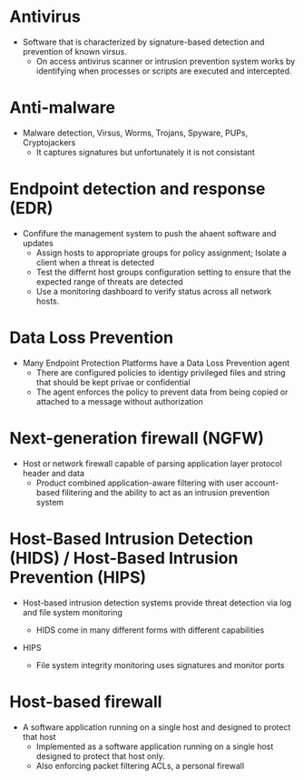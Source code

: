 # Antivirus
-  Software that is characterized by signature-based detection and prevention of known virsus.
   - On access antivirus scanner or intrusion prevention system works by identifying when processes or scripts are executed and intercepted. 

# Anti-malware
- Malware detection, Virsus, Worms, Trojans, Spyware, PUPs, Cryptojackers
  - It captures signatures but unfortunately it is not consistant

# Endpoint detection and response (EDR)
- Confifure the management system to push the ahaent software and updates 
  - Assign hosts to appropriate groups for policy assignment; Isolate a client when a threat is detected
  - Test the differnt host groups configuration setting to ensure that the expected range of threats are detected
  - Use a monitoring dashboard to verify status across all network hosts.

# Data Loss Prevention
- Many Endpoint Protection Platforms have a Data Loss Prevention agent
  - There are configured policies to identigy privileged files and string that should be kept privae or confidential 
  - The agent enforces the policy to prevent data from being copied or attached to a message without authorization

# Next-generation firewall (NGFW) 
- Host or network firewall capable of parsing application layer protocol header and data 
  - Product combined application-aware filtering with user account-based filitering and the ability to act as an intrusion prevention system

# Host-Based Intrusion Detection (HIDS) / Host-Based Intrusion Prevention (HIPS)
- Host-based intrusion detection systems provide threat detection via log and file system monitoring 
  - HIDS come in many different forms with different capabilities 

- HIPS
  - File system integrity monitoring uses signatures and monitor ports

# Host-based firewall
- A software application running on a single host and designed to protect that host
  - Implemented as a software application running on a single host designed to protect that host only.
  - Also enforcing packet filtering ACLs, a personal firewall 
